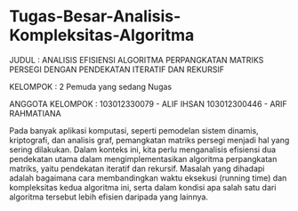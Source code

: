 # Tugas-Besar-Analisis-Kompleksitas-Algoritma

JUDUL :              ANALISIS EFISIENSI ALGORITMA PERPANGKATAN MATRIKS PERSEGI DENGAN PENDEKATAN ITERATIF DAN REKURSIF

KELOMPOK :           2 Pemuda yang sedang Nugas

ANGGOTA KELOMPOK :   103012330079 - ALIF IHSAN
                      103012300446 - ARIF RAHMATIANA
                     

Pada banyak aplikasi komputasi, seperti pemodelan sistem dinamis, kriptografi, dan analisis graf, pemangkatan matriks persegi menjadi hal yang sering dilakukan. Dalam konteks ini, kita perlu menganalisis efisiensi dua pendekatan utama dalam mengimplementasikan algoritma perpangkatan matriks, yaitu pendekatan iteratif dan rekursif. Masalah yang dihadapi adalah bagaimana cara membandingkan waktu eksekusi (running time) dan kompleksitas kedua algoritma ini, serta dalam kondisi apa salah satu dari algoritma tersebut lebih efisien daripada yang lainnya.
